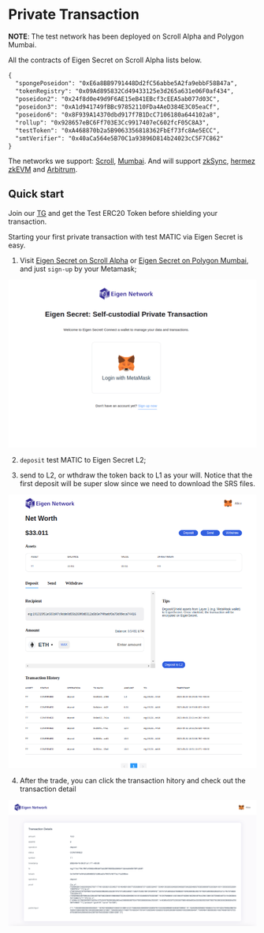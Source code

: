 # Private Transaction

**NOTE**: The test network has been deployed on Scroll Alpha and Polygon Mumbai.

All the contracts of Eigen Secret on Scroll Alpha lists below.

```
{
  "spongePoseidon": "0xE6a8BB9791448Dd2fC56abbe5A2fa9ebbF58B47a",
  "tokenRegistry": "0x09Ad895832Cd49433125e3d265a631e06F0af434",
  "poseidon2": "0x24f8d0e49d9F6AE15eB41EBcf3cEEA5ab077d03C",
  "poseidon3": "0xA1d941749fBBc97852110FDa4AeD384E3C05eaCf",
  "poseidon6": "0x8F939A14370dbd917f7B1DcC7106180a644102a8",
  "rollup": "0x928657eBC6Ff703E3Cc9917407eC602fcF05C8A3",
  "testToken": "0xA468870b2a5B9063356818362FbEf73fc8Ae5ECC",
  "smtVerifier": "0x40aCa564e5B70C1a93896D814b24023cC5F7C862"
}
```

The networks we support: [Scroll](https://scroll.io/alpha), [Mumbai](https://mumbai.polygonscan.com/). And will support [zkSync](https://zksync.io/), [hermez zkEVM](https://wallet.polygon.technology/zkEVM-Bridge/bridge) and [Arbitrum](https://arbitrum.io/).

## Quick start

Join our [TG](https://web.telegram.org/k/#@Eigen_Network) and get the Test ERC20 Token before shielding your transaction.

Starting your first private transaction with test MATIC via Eigen Secret is easy.

1. Visit [Eigen Secret on Scroll Alpha](https://scsecret.eigen.cash/) or [Eigen Secret on Polygon Mumbai](https://secret.eigen.cash/), and just `sign-up` by your Metamask;

![login](./login.png)

2. `deposit` test MATIC to Eigen Secret L2;

3. send to L2, or wthdraw the token back to L1 as your will. Notice that the first deposit will be super slow since we need to download the SRS files.

![eigen-secret](./send.png)

4. After the trade, you can click the transaction hitory and check out the transaction detail

![transcation](./explorer.png)
